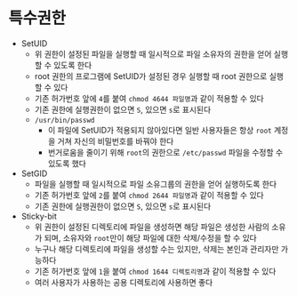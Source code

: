 # 특수권한

- SetUID
  - 위 권한이 설정된 파일을 실행할 때 일시적으로 파일 소유자의 권한을 얻어 실행할 수 있도록 한다
  - root 권한의 프로그램에 SetUID가 설정된 경우 실행할 때 root 권한으로 실행할 수 있다
  - 기존 허가번호 앞에 `4`를 붙여 `chmod 4644 파일명`과 같이 적용할 수 있다
  - 기존 권한에 실행권한이 없으면 `S`, 있으면 `s`로 표시된다
  - `/usr/bin/passwd`
    - 이 파일에 SetUID가 적용되지 않아있다면 일반 사용자들은 항상 `root` 계정을 거쳐 자신의 비밀번호를 바꿔야 한다
    - 번거로움을 줄이기 위해 `root`의 권한으로 `/etc/passwd` 파일을 수정할 수 있도록 했다
- SetGID
  - 파일을 실행할 때 일시적으로 파일 소유그룹의 권한을 얻어 실행하도록 한다
  - 기존 허가번호 앞에 `2`를 붙여 `chmod 2644 파일명`과 같이 적용할 수 있다
  - 기존 권한에 실행권한이 없으면 `S`, 있으면 `s`로 표시된다
- Sticky-bit
  - 위 권한이 설정된 디렉토리에 파일을 생성하면 해당 파일은 생성한 사람의 소유가 되며, 소유자와 `root`만이 해당 파일에 대한 삭제/수정을 할 수 있다
  - 누구나 해당 디렉토리에 파일을 생성할 수는 있지만, 삭제는 본인과 관리자만 가능하다
  - 기존 허가번호 앞에 `1`을 붙여 `chmod 1644 디렉토리명`과 같이 적용할 수 있다
  - 여러 사용자가 사용하는 공용 디렉토리에 사용하면 좋다
